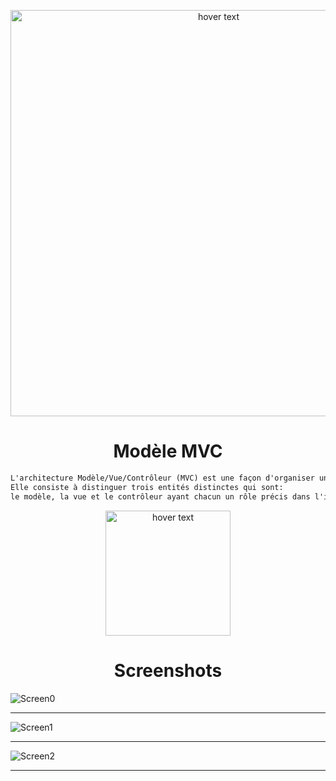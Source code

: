 <p align="center">
  <img src="https://res.cloudinary.com/practicaldev/image/fetch/s--C_I7VaEA--/c_imagga_scale,f_auto,fl_progressive,h_500,q_auto,w_1000/https://miro.medium.com/max/1024/1%2Av6O4SuMNwGUvl5L58dmv1Q.jpeg" width="650" title="hover text">
</p>

<h1 align="center">Modèle MVC</h1>

```md
L'architecture Modèle/Vue/Contrôleur (MVC) est une façon d'organiser une interface graphique d'un programme.
Elle consiste à distinguer trois entités distinctes qui sont:
le modèle, la vue et le contrôleur ayant chacun un rôle précis dans l'interface.
```


<p align="center">
  <img src="https://upload.wikimedia.org/wikipedia/commons/thumb/2/2d/Visual_Studio_Code_1.18_icon.svg/2056px-Visual_Studio_Code_1.18_icon.svg.png" width="200" title="hover text">
</p>

<h1 align="center">Screenshots</h1>

![Screen0](Screenshots/04.png)

---
![Screen1](Screenshots/02.png)

---
![Screen2](Screenshots/03.png)

---
